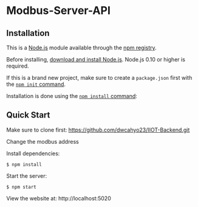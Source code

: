 # Modbus-Server-API

## Installation

This is a [Node.js](https://nodejs.org/en/) module available through the
[npm registry](https://www.npmjs.com/).

Before installing, [download and install Node.js](https://nodejs.org/en/download/).
Node.js 0.10 or higher is required.

If this is a brand new project, make sure to create a `package.json` first with
the [`npm init` command](https://docs.npmjs.com/creating-a-package-json-file).

Installation is done using the
[`npm install` command](https://docs.npmjs.com/getting-started/installing-npm-packages-locally):


## Quick Start

 Make sure to clone first: https://github.com/dwcahyo23/IIOT-Backend.git

 Change the modbus address

  Install dependencies:

```console
$ npm install
```

  Start the server:

```console
$ npm start
```

  View the website at: http://localhost:5020
